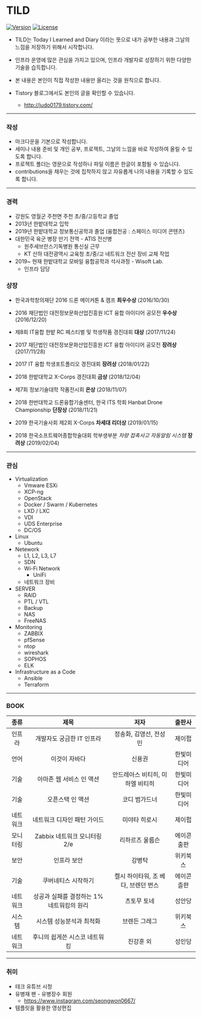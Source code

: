 # TILD 

[![Version](https://img.shields.io/badge/version-2019.05.08-red.svg)](./CHANGELOG)  [![License](https://img.shields.io/github/license/mashape/apistatus.svg)](./LICENSE)

* TILD는 Today I Learned and Diary 이라는 뜻으로 내가 공부한 내용과 그날의 느낌을 저장하기 위해서 시작합니다. 
* 인프라 운영에 많은 관심을 가지고 있으며, 인프라 개발자로 성장하기 위한 다양한 기술을 습득합니다. 
* 본 내용은 본인이 직접 작성한 내용만 올리는 것을 원칙으로 합니다. 

* Tistory 블로그에서도 본인의 글을 확인할 수 있습니다. 
  * http://judo0179.tistory.com/

---

### 작성 

* 마크다운을 기본으로 작성합니다. 
* 세미나 내용 준비 및 개인 공부, 프로젝트, 그날의 느낌을 바로 작성하여 올릴 수 있도록 합니다. 
* 프로젝트 폴더는 영문으로 작성하나 파일 이름은 한글이 포함될 수 있습니다. 
* contributions을 채우는 것에 집착하지 않고 자유롭게 나의 내용을 기록할 수 있도록 합니다. 

---

### 경력

- 강원도 영월군 주천면 주천 초/중/고등학교 졸업 
- 2013년 한밭대학교 입학 
- 2019년 한밭대학교 정보통신공학과 졸업 (융합전공 : 스페이스 미디어 콘텐츠)
- 대한민국 육군 병장 만기 전역 - ATIS 전산병 
  - 원주세브란스기독병원 통신실 근무 
  - KT 산하 대전광역시 교육청 초/중/고 네트워크 전산 장비 교체 작업 
- 2019~ 현재 한밭대학교 모바일 융합공학과 석사과정 - Wisoft Lab.
  - 인프라 담당 

### 상장 

* 한국과학창의재단 2016 드론 메이커톤 & 캠프 **최우수상** (2016/10/30)
* 2016 재단법인 대전정보문화산업진흥원 ICT 융합 아이디어 공모전 **우수상** (2016/12/20)
* 제8회 IT융합 한밭 RC 페스티벌 및 학생작품 경진대회 **대상** (2017/11/24)

* 2017 재단법인 대전정보문화산업진흥원 ICT 융합 아이디어 공모전 **장려상** (2017/11/28)
* 2017 IT 융합 학생포트폴리오 경진대회 **장려상** (2018/01/22)
* 2018 한밭대학교 X-Corps 경진대회 **금상** (2018/12/04)
* 제7회 정보기술대학 작품전시회 **은상** (2018/11/07)
* 2018 한반대학교 드론융합기술센터, 한국 ITS 학회 Hanbat Drone Championship **단장상** (2018/11/21)

* 2019 한국기술사회 제2회 X-Corps **차세대 리더상** (2019/01/15)
* 2018 한국소프트웨어종합학술대회 학부생부분 *차량 접촉사고 자동알림 시스템*  **장려상** (2019/02/04)

---

### 관심

* Virtualization 
  * Vmware ESXi 
  * XCP-ng
  * OpenStack  
  * Docker / Swarm / Kubernetes
  * LXD / LXC 
  * VDI
  * UDS Enterprise 
  * DC/OS
* Linux 
  * Ubuntu 
* Netework 
  * L1, L2, L3, L7 
  * SDN 
  * Wi-Fi Network 
    * UniFi
  * 네트워크 장비 
* SERVER 
  * RAID 
  * PTL / VTL 
  * Backup 
  * NAS 
  * FreeNAS
* Monitoring 
  * ZABBIX 
  * pfSense 
  * ntop 
  * wireshark
  * SOPHOS
  * ELK
* Infrastructure as a Code
  * Ansible 
  * Terraform



---

### BOOK 

|   종류   |                   제목                    |                저자                 |   출판사   |
| :------: | :---------------------------------------: | :---------------------------------: | :--------: |
|  인프라  |         개발자도 궁금한 IT 인프라         |       정송화, 김영선, 전성민        |   제이펍   |
|   언어   |               이것이 자바다               |               신용권                | 한빛미디어 |
|   기술   |         아마존 웹 서비스 인 액션          |  안드레아스 비티히, 미하엘 비티히   | 한빛미디어 |
|   기술   |             오픈스택 인 액션              |            코디 범가드너            | 한빛미디어 |
| 네트워크 |        네트워크 디자인 패턴 가이드        |            미야타 히로시            |   제이펍   |
| 모니터링 |       Zabbix 네트워크 모니터링 2/e        |           리하르즈 울룹슨           | 에이콘출판 |
|   보안   |                인프라 보안                |               강병탁                |  위키북스  |
|   기술   |            쿠버네티스 시작하기            | 켈시 하이타워, 조 베다, 브렌던 번스 | 에이콘츨판 |
| 네트워크 | 성공과 실패를 결정하는 1% 네트워킹의 원리 |             츠토무 토네             |   성안당   |
|  시스템  |         시스템 성능분석과 최적화          |            브렌든 그레그            |  위키북스  |
| 네트워크 |       후니의 쉽게쓴 시스코 네트워킹       |              진강훈 외              |   성인당   |



----

### 취미 

* 테크 유튜브 시청 
* 유병재 팬 - 유병장수 회원
  * https://www.instagram.com/seongwon0667/
* 템플릿을 활용한 영상편집